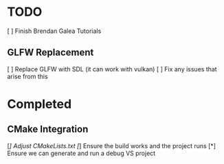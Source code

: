 # TODO

[ ] Finish Brendan Galea Tutorials

## GLFW Replacement
[ ] Replace GLFW with SDL (it can work with vulkan)
[ ] Fix any issues that arise from this

# Completed

## CMake Integration
[*] Adjust CMakeLists.txt
[*] Ensure the build works and the project runs
[*] Ensure we can generate and run a debug VS project